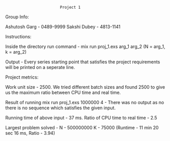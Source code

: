 							Project 1
Group Info:

Ashutosh Garg - 0489-9999
Sakshi Dubey  - 4813-1141

Instructions:

Inside the directory run command - mix run proj_1.exs arg_1 arg_2 (N = arg_1, k = arg_2)

Output - Every series starting point that satisfies the project requirements will be printed on a seperate line.

Project metrics:

Work unit size - 2500. We tried different batch sizes and found 2500 to give us the maximum ratio between CPU time and real time.


Result of running mix run proj_1.exs 1000000 4 - There was no output as no there is no sequence which satisfies the given input.


Running time of above input - 37 ms. Ratio of CPU time to real time - 2.5


Largest problem solved - N - 500000000 K - 75000 (Runtime - 11 min 20 sec 16 ms, Ratio - 3.94)

